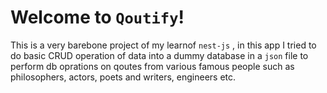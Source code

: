 # Welcome to `Qoutify`!
This is a very barebone project of my learnof `nest-js` , in this app I tried to do basic CRUD operation of data into a dummy database in a `json` file to perform db oprations on qoutes from various famous people such as philosophers, actors, poets and writers, engineers etc. 

